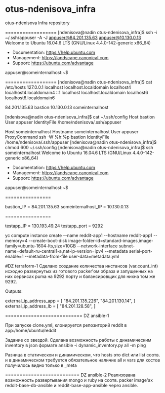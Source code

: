 # otus-ndenisova_infra
otus-ndenisova Infra repository

==================
[ndenisova@nadin otus-ndenisova_infra]$ ssh -i ~/.ssh/appuser -A -J appuser@84.201.135.63 appuser@10.130.0.13
Welcome to Ubuntu 16.04.6 LTS (GNU/Linux 4.4.0-142-generic x86_64)

 * Documentation:  https://help.ubuntu.com
 * Management:     https://landscape.canonical.com
 * Support:        https://ubuntu.com/advantage

appuser@someinternalhost:~$

==================
[ndenisova@nadin otus-ndenisova_infra]$ cat /etc/hosts
127.0.0.1   localhost localhost.localdomain localhost4 localhost4.localdomain4
::1         localhost localhost.localdomain localhost6 localhost6.localdomain6

84.201.135.63 bastion
10.130.0.13 someinternalhost

[ndenisova@nadin otus-ndenisova_infra]$ cat ~/.ssh/config
Host bastion
  User appuser
  IdentityFile /home/ndenisova/.ssh/appuser

Host someinternalhost
  Hostname someinternalhost
  User appuser
  ProxyCommand ssh -W %h:%p bastion
  IdentityFile /home/ndenisova/.ssh/appuser
[ndenisova@nadin otus-ndenisova_infra]$ chmod 600 ~/.ssh/config
[ndenisova@nadin otus-ndenisova_infra]$ ssh someinternalhost
Welcome to Ubuntu 16.04.6 LTS (GNU/Linux 4.4.0-142-generic x86_64)

 * Documentation:  https://help.ubuntu.com
 * Management:     https://landscape.canonical.com
 * Support:        https://ubuntu.com/advantage

appuser@someinternalhost:~$

================

bastion_IP = 84.201.135.63
someinternalhost_IP = 10.130.0.13

================

testapp_IP = 130.193.49.24
testapp_port = 9292

yc compute instance create   --name reddit-app1   --hostname reddit-app1   --memory=4   --create-boot-disk image-folder-id=standard-images,image-family=ubuntu-1604-lts,size=10GB   --network-interface subnet-name=default-ru-central1-a,nat-ip-version=ipv4   --metadata serial-port-enable=1 --metadata-from-file user-data=metadata.yml


#DZ terraform-1
Сделано создание количества инстансов (var.count_int) исходно развернутых из готового packer'ом образа и запущенных на них сервисах puma на 9292 порту и балансировщик для нихна том же 9292.

Outputs:

external_ip_address_app = [
  "84.201.135.226",
  "84.201.130.14",
]
external_ip_address_lb = [
  "84.201.128.58",
]

===========================
DZ ansible-1

При запуске clone.yml, клонируется репозиторий reddit
в app:/home/ubuntu/reddit

Задание со звездой.
Сделана возможность работы с динамическим inventory в json формате
ansible -i dynamic_inventory.py all -m ping

Разница в статическои и динамическом, что hosts это dict или list соотв.
и в динамическом требуется обязательное наличие all
и vars для хостов получилось видно только в _meta

==========================
DZ ansible-2
Реализована возможность развертывания mongo и ruby на соотв. packer
image'ах reddit-base-db-ansible и reddit-base-app-ansible через ansible.
